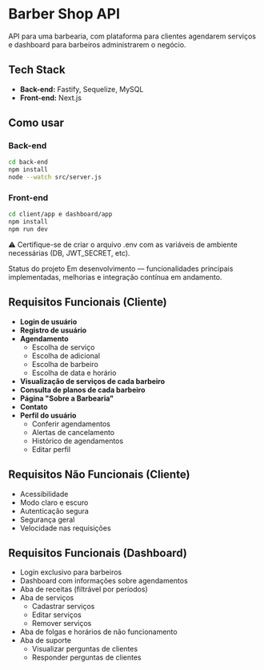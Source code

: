 # Barber Shop API

API para uma barbearia, com plataforma para clientes agendarem serviços e dashboard para barbeiros administrarem o negócio.

## Tech Stack
- **Back-end:** Fastify, Sequelize, MySQL
- **Front-end:** Next.js

## Como usar

### Back-end
```bash
cd back-end
npm install
node --watch src/server.js
```
### Front-end
```bash
cd client/app e dashboard/app
npm install
npm run dev
```

⚠️ Certifique-se de criar o arquivo .env com as variáveis de ambiente necessárias (DB, JWT_SECRET, etc).

Status do projeto
Em desenvolvimento — funcionalidades principais implementadas, melhorias e integração contínua em andamento.

## Requisitos Funcionais (Cliente)
- **Login de usuário**
- **Registro de usuário**
- **Agendamento**
  - Escolha de serviço
  - Escolha de adicional
  - Escolha de barbeiro
  - Escolha de data e horário
- **Visualização de serviços de cada barbeiro**
- **Consulta de planos de cada barbeiro**
- **Página "Sobre a Barbearia"**
- **Contato**
- **Perfil do usuário**
  - Conferir agendamentos
  - Alertas de cancelamento
  - Histórico de agendamentos
  - Editar perfil

## Requisitos Não Funcionais (Cliente)
- Acessibilidade
- Modo claro e escuro
- Autenticação segura
- Segurança geral
- Velocidade nas requisições

## Requisitos Funcionais (Dashboard)
- Login exclusivo para barbeiros
- Dashboard com informações sobre agendamentos
- Aba de receitas (filtrável por períodos)
- Aba de serviços
  - Cadastrar serviços
  - Editar serviços
  - Remover serviços
- Aba de folgas e horários de não funcionamento
- Aba de suporte
  - Visualizar perguntas de clientes
  - Responder perguntas de clientes
